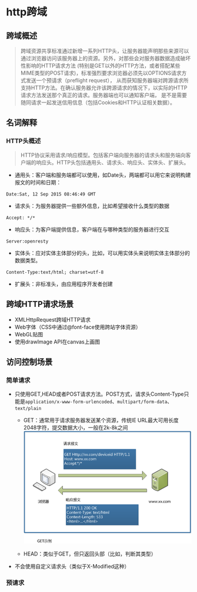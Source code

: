 # http跨域

## 跨域概述

> 跨域资源共享标准通过新增一系列HTTP头，让服务器能声明那些来源可以通过浏览器访问该服务器上的资源。另外，对那些会对服务器数据造成破坏性影响的HTTP请求方法
> (特别是GET以外的HTTP方法，或者搭配某些MIME类型的POST请求)，标准强烈要求浏览器必须先以OPTIONS请求方式发送一个预请求（preflight request），
> 从而获知服务器端对跨源请求所支持HTTP方法。在确认服务器允许该跨源请求的情况下，以实际的HTTP请求方法发送那个真正的请求。服务器端也可以通知客户端，
> 是不是需要随同请求一起发送信用信息（包括Cookies和HTTP认证相关数据）。

## 名词解释

### HTTP头概述

> HTTP协议采用请求/响应模型。包括客户端向服务器的请求头和服务端向客户端的响应头。HTTP头包括通用头、请求头、响应头、实体头、扩展头。

- 通用头：客户端和服务端都可以使用，如Date头，两端都可以用它来说明构建报文的时间和日期：

```shell
Date:Sat, 12 Sep 2015 08:46:49 GMT
```

- 请求头：为服务器提供一些额外信息，比如希望接收什么类型的数据

```shell
Accept: */*
```

- 响应头：为客户端提供信息，客户端在与哪种类型的服务器进行交互

```shell
Server:openresty
```

- 实体头：应对实体主体部分的头，比如，可以用实体头来说明实体主体部分的数据类型。

```shell
Content-Type:text/html; charset=utf-8
```
- 扩展头：非标准头，由应用程序开发者创建

## 跨域HTTP请求场景

  - XMLHttpRequest跨域HTTP请求
  - Web字体（CSS中通过@font-face使用跨站字体资源）
  - WebGL贴图
  - 使用drawImage API在canvas上画图

## 访问控制场景

### 简单请求

- 只使用GET,HEAD或者POST请求方法。POST方式，请求头Content-Type只能是`application/x-www-form-urlencoded`、`multipart/form-data`、`text/plain`

  - GET：通常用于请求服务器发送某个资源，传统IE URL最大可用长度2048字符，提交数据大小，一般在2k-8k之间
  ![Alt text](https://raw.githubusercontent.com/zqjflash/http-options/master/http-options.png)

  - HEAD：类似于GET，但只返回头部（比如，判断其类型）

- 不会使用自定义请求头（类似于X-Modified这种）


### 预请求





































